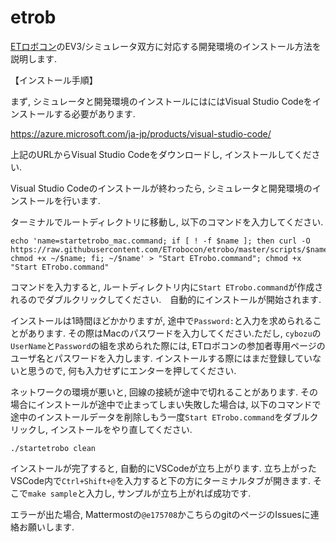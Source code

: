 # etrob

[ETロボコン](https://etrobo.jp/)のEV3/シミュレータ双方に対応する開発環境のインストール方法を説明します.


【インストール手順】

まず, シミュレータと開発環境のインストールにはにはVisual Studio Codeをインストールする必要があります.

https://azure.microsoft.com/ja-jp/products/visual-studio-code/

上記のURLからVisual Studio Codeをダウンロードし, インストールしてください.

Visual Studio Codeのインストールが終わったら, シミュレータと開発環境のインストールを行います. 

ターミナルでルートディレクトリに移動し, 以下のコマンドを入力してください. 


```
echo 'name=startetrobo_mac.command; if [ ! -f $name ]; then curl -O https://raw.githubusercontent.com/ETrobocon/etrobo/master/scripts/$name; chmod +x ~/$name; fi; ~/$name' > "Start ETrobo.command"; chmod +x "Start ETrobo.command"
```

コマンドを入力すると, ルートディレクトリ内に`Start ETrobo.command`が作成されるのでダブルクリックしてください.　自動的にインストールが開始されます.

インストールは1時間ほどかかりますが, 途中で`Password:`と入力を求められることがあります. その際はMacのパスワードを入力してください.ただし, `cybozu`の`UserName`と`Password`の組を求められた際には, ETロボコンの参加者専用ページのユーザ名とパスワードを入力します. インストールする際にはまだ登録していないと思うので, 何も入力せずにエンターを押してください.

ネットワークの環境が悪いと, 回線の接続が途中で切れることがあります. その場合にインストールが途中で止まってしまい失敗した場合は, 以下のコマンドで途中のインストールデータを削除しもう一度`Start ETrobo.command`をダブルクリックし, インストールをやり直してください.

```
./startetrobo clean
```


インストールが完了すると, 自動的にVSCodeが立ち上がります.
立ち上がったVSCode内で`Ctrl+Shift+@`を入力すると下の方にターミナルタブが開きます. そこで`make sample`と入力し, サンプルが立ち上がれば成功です.

エラーが出た場合, Mattermostの`@e175708`かこちらのgitのページのIssuesに連絡お願いします. 
